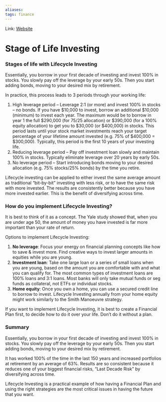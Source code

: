```yaml
---
aliases:
tags: finance
---
```

Link: [Website](https://edrempel.com/ultimate-strategy-millennials-lifecycle-investing)

# Stage of Life Investing
### Stages of life with Lifecycle Investing
Essentially, you borrow in your first decade of investing and invest 100% in stocks. You slowly pay off the leverage by your early 50s. Then you start adding bonds, moving to your desired mix by retirement.

In practice, this process leads to 3 periods through your working life:

1.  High leverage period – Leverage 2:1 (or more) and invest 100% in stocks – no bonds. If you have $10,000 to invest, borrow an additional $10,000 (minimum) to invest each year. The maximum would be to borrow in year 1 the full $290,000 (for 75/25 allocation) or $390,000 (for a 100% equity allocation) to get you to $30,000 (or $400,000) in stocks. This period lasts until your stock market investments reach your target percentage of your lifetime amount invested (e.g. 75% of $400,000 = $300,000). Typically, this period is the first 10 years of your investing life.
2.  Reducing leverage period – Pay off investment loan slowly and maintain 100% in stocks. Typically eliminate leverage over 20 years by early 50s.
3.  No leverage period – Start introducing bonds moving to your desired allocation (e.g. 75% stocks/25% bonds) by the time you retire.

Lifecycle investing can be applied to either invest the same average amount as traditional “bit-by-bit” investing with less risk, or to have the same risk with more invested. The results are consistently better because you have more invested earlier. This is the benefit of diversifying across time.

### How do you implement Lifecycle Investing?
It is best to think of it as a concept. The Yale study showed that, when you are under age 50, the amount of money you have invested is far more important than your rate of return.

Options to implement Lifecycle Investing:
1.  **No leverage**: Focus your energy on financial planning concepts like how to save & invest more. Find creative ways to invest larger amounts in equities while you are young.
2.  **Investment loan**: Take one large loan or a series of small loans when you are young, based on the amount you are comfortable with and what you can qualify for. The most common types of investment loans are 100% loans and 3:1 loans. Most banks will only take mutual funds or seg funds as collateral, not ETFs or individual stocks.
3.  **Home equity**: Once you own a home, you can use a secured credit line to borrow to invest. Lifecycle Investing annually from your home equity might work similarly to the Smith Manoeuvre strategy.

If you want to implement Lifecycle Investing, it is best to create a Financial Plan first, to decide how to do it over your life. Don’t do it without a plan. 

### Summary
Essentially, you borrow in your first decade of investing and invest 100% in stocks. You slowly pay off the leverage by your early 50s. Then you start adding bonds, moving to your desired mix by retirement.

It has worked 100% of the time in the last 150 years and increased portfolios at retirement by an average of 63%. Results are so consistent because it reduces one of your biggest financial risks, “Last Decade Risk” by diversifying across time.

Lifecycle Investing is a practical example of how having a Financial Plan and using the right strategies are the most critical issues in having the future that you want.